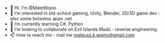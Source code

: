 - 👋 Hi, I’m @MateWojno
- 👀 I’m interested in old-school gaming, Unity, Blender, 2D/3D game dev - also some buisness apps .net
- 🌱 I’m currently learning C#, Python
- 💞️ I’m looking to collaborate on Evil Islands Mods - reverse engineering
- 📫 How to reach me - mail me mateusz.k.wojno@gmail.com

<!---
MateWojno/MateWojno is a ✨ special ✨ repository because its `README.md` (this file) appears on your GitHub profile.
You can click the Preview link to take a look at your changes.
--->
